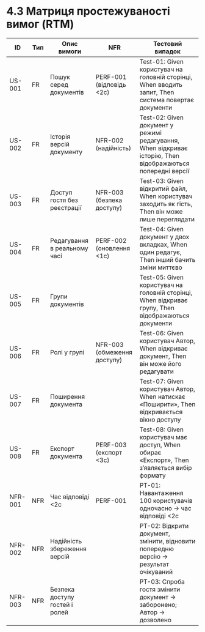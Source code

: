 # 4.3 Матриця простежуваності вимог (RTM)
| ID      | Тип  | Опис вимоги                           | NFR                        | Тестовий випадок                                                                 |
|---------|------|---------------------------------------|----------------------------|----------------------------------------------------------------------------------|
| US-001  | FR   | Пошук серед документів                | PERF-001 (відповідь <2с)   | Test-01: Given користувач на головній сторінці, When вводить запит, Then система повертає документи |
| US-002  | FR   | Історія версій документу              | NFR-002 (надійність)       | Test-02: Given документ у режимі редагування, When відкриває історію, Then відображаються попередні версії |
| US-003  | FR   | Доступ гостя без реєстрації           | NFR-003 (безпека доступу)  | Test-03: Given відкритий файл, When користувач заходить як гість, Then він може лише переглядати |
| US-004  | FR   | Редагування в реальному часі          | PERF-002 (оновлення <1с)   | Test-04: Given документ у двох вкладках, When один редагує, Then інший бачить зміни миттєво |
| US-005  | FR   | Групи документів                      |                            | Test-05: Given користувач на головній сторінці, When відкриває групу, Then відображаються документи |
| US-006  | FR   | Ролі у групі                          | NFR-003 (обмеження доступу)| Test-06: Given користувач Автор, When відкриває документ, Then він може його редагувати |
| US-007  | FR   | Поширення документа                   |                            | Test-07: Given користувач Автор, When натискає «Поширити», Then відкривається вікно доступу |
| US-008  | FR   | Експорт документа                     | PERF-003 (експорт <3с)     | Test-08: Given користувач має доступ, When обирає «Експорт», Then з’являється вибір формату |
| NFR-001 | NFR  | Час відповіді <2с                     | PERF-001                   | PT-01: Навантаження 100 користувачів одночасно → час відповіді <2с |
| NFR-002 | NFR  | Надійність збереження версій          |                            | PT-02: Відкрити документ, змінити, відновити попередню версію → результат очікуваний |
| NFR-003 | NFR  | Безпека доступу гостей і ролей        |                            | PT-03: Спроба гостя змінити документ → заборонено; Автор → дозволено |
